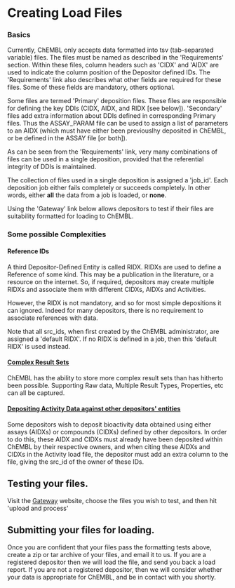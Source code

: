 # Creating Load Files

### Basics

Currently, ChEMBL only accepts data formatted into tsv \(tab-separated variable\) files. The files must be named as described in the 'Requirements' section. Within these files, column headers such as 'CIDX' and 'AIDX' are used to indicate the column position of the Depositor defined IDs. The 'Requirements' link also describes what other fields are required for these files. Some of these fields are mandatory, others optional.

Some files are termed 'Primary' deposition files. These files are responsible for defining the key DDIs \(CIDX, AIDX, and RIDX \[see below\]\). 'Secondary' files add extra information about DDIs defined in corresponding Primary files. Thus the ASSAY\_PARAM file can be used to assign a list of parameters to an AIDX \(which must have either been previouslhy deposited in ChEMBL, or be defined in the ASSAY file \[or both\]\).

As can be seen from the 'Requirements' link, very many combinations of files can be used in a single deposition, provided that the referential integrity of DDIs is maintained.

The collection of files used in a single deposition is assigned a 'job\_id'. Each deposition job either fails completely or succeeds completely. In other words, either **all** the data from a job is loaded, or **none**.

Using the 'Gateway' link below allows depositors to test if their files are suitability formatted for loading to ChEMBL.

### Some possible Complexities

#### Reference IDs

A third Depositor-Defined Entity is called RIDX. RIDXs are used to define a Reference of some kind. This may be a publication in the literature, or a resource on the internet. So, if required, depositors may create multiple RIDXs and associate them with different CIDXs, AIDXs and Activities.

However, the RIDX is not mandatory, and so for most simple depositions it can ignored. Indeed for many depositors, there is no requirement to associate references with data.

Note that all src\_ids, when first created by the ChEMBL administrator, are assigned a 'default RIDX'. If no RIDX is defined in a job, then this 'default RIDX' is used instead.

#### [Complex Result Sets](../design-specification-and-internal-docs/complex-results.md)

ChEMBL has the ability to store more complex result sets than has hitherto been possible. Supporting Raw data, Multiple Result Types, Properties, etc can all be captured.

#### [Depositing Activity Data against other depositors' entities](../untitled-1.md)

Some depositors wish to deposit bioactivity data obtained using either assays \(AIDXs\) or compounds \(CIDXs\) defined by other depositors. In order to do this, these AIDX and CIDXs must already have been deposited within ChEMBL by their respective owners, and when citing these AIDXs and CIDXs in the Activity load file, the depositor must add an extra column to the file, giving the src\_id of the owner of these IDs.

## Testing your files.

Visit the [Gateway](https://wwwdev.ebi.ac.uk/chembl/gateway/gateway/) website, choose the files you wish to test, and then hit 'upload and process'

## Submitting your files for loading.

Once you are confident that your files pass the formatting tests above, create a zip or tar archive of your files, and email it to us. If you are a registered depositor then we will load the file, and send you back a load report. If you are not a registered depositor, then we will consider whether your data is appropriate for ChEMBL, and be in contact with you shortly.

